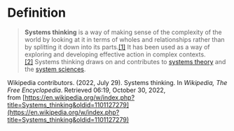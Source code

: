 # Definition
> **Systems thinking** is a way of making sense of the complexity of the world by looking at it in terms of wholes and relationships rather than by splitting it down into its parts.[[1]](https://en.wikipedia.org/wiki/Systems_thinking#cite_note-1) It has been used as a way of exploring and developing effective action in complex contexts.[[2]](https://en.wikipedia.org/wiki/Systems_thinking#cite_note-2) Systems thinking draws on and contributes to [systems theory](https://en.wikipedia.org/wiki/Systems_theory "Systems theory") and the [system sciences](https://en.wikipedia.org/wiki/Systems_science "Systems science").

Wikipedia contributors. (2022, July 29). Systems thinking. In _Wikipedia, The Free Encyclopedia_. Retrieved 06:19, October 30, 2022, from [https://en.wikipedia.org/w/index.php?title=Systems_thinking&oldid=1101127279](https://en.wikipedia.org/w/index.php?title=Systems_thinking&oldid=1101127279)

